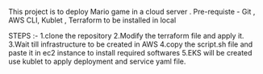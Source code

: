 This project is to deploy Mario game in a cloud server .
Pre-requiste - Git , AWS CLI, Kublet , Terraform to be installed in local 

STEPS :-
1.clone the repository
2.Modify the terraform file and apply it.
3.Wait till infrastructure to be created in AWS
4.copy the script.sh file and paste it in ec2 instance to install required softwares
5.EKS will be created use kublet to apply deployment and service yaml file.
